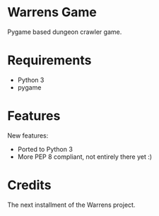 # Warrens Game
Pygame based dungeon crawler game. 

# Requirements
- Python 3
- pygame

# Features
New features:
- Ported to Python 3
- More PEP 8 compliant, not entirely there yet :)

# Credits
The next installment of the Warrens project. 
